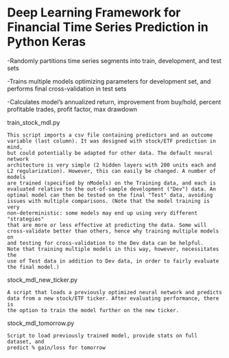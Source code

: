 # Deep Learning Framework for Financial Time Series Prediction in Python Keras

-Randomly partitions time series segments into train, development, and test sets

-Trains multiple models optimizing parameters for development set, and performs final cross-validation in test sets

-Calculates model’s annualized return, improvement from buy/hold, percent profitable trades, profit factor, max drawdown

train_stock_mdl.py

    This script imports a csv file containing predictors and an outcome 
    variable (last column). It was designed with stock/ETF prediction in mind, 
    but could potentially be adapted for other data. The default neural network
    architecture is very simple (2 hidden layers with 200 units each and 
    L2 regularization). However, this can easily be changed. A number of models
    are trained (specified by nModels) on the Training data, and each is 
    evaluated relative to the out-of-sample development ("Dev") data. An 
    optimal model can then be tested on the final "Test" data, avoiding 
    issues with multiple comparisons. (Note that the model training is very 
    non-deterministic: some models may end up using very different "strategies"
    that are more or less effective at predicting the data. Some will 
    cross-validate better than others, hence why training multiple models on 
    and testing for cross-validation to the Dev data can be helpful. 
    Note that training multiple models in this way, however, necessitates the 
    use of Test data in addition to Dev data, in order to fairly evaluate 
    the final model.)
    
stock_mdl_new_ticker.py

    A script that loads a previously optimized neural network and predicts 
    data from a new stock/ETF ticker. After evaluating performance, there is
    the option to train the model further on the new ticker.
    
stock_mdl_tomorrow.py

    Script to load previously trained model, provide stats on full dataset, and 
    predict % gain/loss for tomorrow
